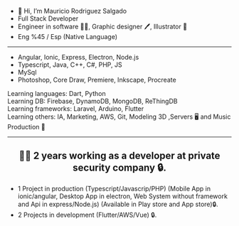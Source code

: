 - 👋 Hi, I’m Mauricio Rodriguez Salgado
- Full Stack Developer 
- Engineer in software 👨‍💻, Graphic designer 🖊️, Illustrator 📓
- Eng %45 / Esp (Native Language) 
------------------------------------------------------------------
- Angular, Ionic, Express, Electron, Node.js
- Typescript, Java, C++, C#, PHP, JS
- MySql
- Photoshop, Core Draw, Premiere, Inkscape, Procreate

Learning languages: Dart, Python  
Learning DB: Firebase, DynamoDB, MongoDB, ReThingDB  
Learning frameworks: Laravel, Arduino, Flutter  
Learning others: IA, Marketing, AWS, Git, Modeling 3D ,Servers 🖥 and Music Production 🎹  

------------------------------------------------------------------
<div align="center">
  
👨‍💼 2 years working as a developer at private security company 🔒.
--
  
</div>

- 1 Project in production (Typescript/Javascrip/PHP) (Mobile App in ionic/angular, Desktop App in electron, Web System without framework and Api in express/Node.js) (Available in Play store and App store)🔒.
- 2 Projects in development (Flutter/AWS/Vue) 🔒.
<!---
dragonnmau/dragonnmau is a ✨ special ✨ repository because its `README.md` (this file) appears on your GitHub profile.
You can click the Preview link to take a look at your changes.
--->
